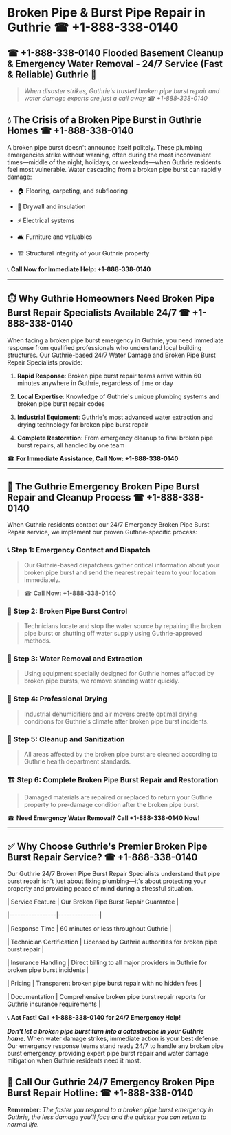 # Broken Pipe & Burst Pipe Repair in Guthrie ☎ +1-888-338-0140  
## ☎ +1-888-338-0140 Flooded Basement Cleanup & Emergency Water Removal - 24/7 Service (Fast & Reliable) Guthrie 🚨  

> *When disaster strikes, Guthrie's trusted broken pipe burst repair and water damage experts are just a call away ☎ +1-888-338-0140*  

## 💧 The Crisis of a Broken Pipe Burst in Guthrie Homes ☎ +1-888-338-0140  

A broken pipe burst doesn't announce itself politely. These plumbing emergencies strike without warning, often during the most inconvenient times—middle of the night, holidays, or weekends—when Guthrie residents feel most vulnerable. Water cascading from a broken pipe burst can rapidly damage:  

* 🏠 Flooring, carpeting, and subflooring  
* 🧱 Drywall and insulation  
* ⚡ Electrical systems  
* 🛋️ Furniture and valuables  
* 🏗️ Structural integrity of your Guthrie property  

📞 **Call Now for Immediate Help: +1-888-338-0140**  

---  

## ⏱️ Why Guthrie Homeowners Need Broken Pipe Burst Repair Specialists Available 24/7 ☎ +1-888-338-0140  

When facing a broken pipe burst emergency in Guthrie, you need immediate response from qualified professionals who understand local building structures. Our Guthrie-based 24/7 Water Damage and Broken Pipe Burst Repair Specialists provide:  

1. **Rapid Response**: Broken pipe burst repair teams arrive within 60 minutes anywhere in Guthrie, regardless of time or day  
2. **Local Expertise**: Knowledge of Guthrie's unique plumbing systems and broken pipe burst repair codes  
3. **Industrial Equipment**: Guthrie's most advanced water extraction and drying technology for broken pipe burst repair  
4. **Complete Restoration**: From emergency cleanup to final broken pipe burst repairs, all handled by one team  

☎ **For Immediate Assistance, Call Now: +1-888-338-0140**  

---  

## 🔧 The Guthrie Emergency Broken Pipe Burst Repair and Cleanup Process ☎ +1-888-338-0140  

When Guthrie residents contact our 24/7 Emergency Broken Pipe Burst Repair service, we implement our proven Guthrie-specific process:  

### 📞 Step 1: Emergency Contact and Dispatch  
> Our Guthrie-based dispatchers gather critical information about your broken pipe burst and send the nearest repair team to your location immediately.  
> ☎ **Call Now: +1-888-338-0140**  

### 🚿 Step 2: Broken Pipe Burst Control  
> Technicians locate and stop the water source by repairing the broken pipe burst or shutting off water supply using Guthrie-approved methods.  

### 🌊 Step 3: Water Removal and Extraction  
> Using equipment specially designed for Guthrie homes affected by broken pipe bursts, we remove standing water quickly.  

### 💨 Step 4: Professional Drying  
> Industrial dehumidifiers and air movers create optimal drying conditions for Guthrie's climate after broken pipe burst incidents.  

### 🧼 Step 5: Cleanup and Sanitization  
> All areas affected by the broken pipe burst are cleaned according to Guthrie health department standards.  

### 🏗️ Step 6: Complete Broken Pipe Burst Repair and Restoration  
> Damaged materials are repaired or replaced to return your Guthrie property to pre-damage condition after the broken pipe burst.  

☎ **Need Emergency Water Removal? Call +1-888-338-0140 Now!**  

---  

## ✅ Why Choose Guthrie's Premier Broken Pipe Burst Repair Service? ☎ +1-888-338-0140  

Our Guthrie 24/7 Broken Pipe Burst Repair Specialists understand that pipe burst repair isn't just about fixing plumbing—it's about protecting your property and providing peace of mind during a stressful situation.  

| Service Feature | Our Broken Pipe Burst Repair Guarantee |  
|-----------------|---------------|  
| Response Time | 60 minutes or less throughout Guthrie |  
| Technician Certification | Licensed by Guthrie authorities for broken pipe burst repair |  
| Insurance Handling | Direct billing to all major providers in Guthrie for broken pipe burst incidents |  
| Pricing | Transparent broken pipe burst repair with no hidden fees |  
| Documentation | Comprehensive broken pipe burst repair reports for Guthrie insurance requirements |  

📞 **Act Fast! Call +1-888-338-0140 for 24/7 Emergency Help!**  

***Don't let a broken pipe burst turn into a catastrophe in your Guthrie home.*** When water damage strikes, immediate action is your best defense. Our emergency response teams stand ready 24/7 to handle any broken pipe burst emergency, providing expert pipe burst repair and water damage mitigation when Guthrie residents need it most.  

## 📱 Call Our Guthrie 24/7 Emergency Broken Pipe Burst Repair Hotline: ☎ +1-888-338-0140  

**Remember**: *The faster you respond to a broken pipe burst emergency in Guthrie, the less damage you'll face and the quicker you can return to normal life.*
